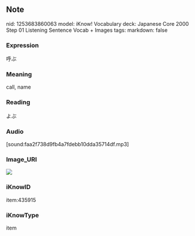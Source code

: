 ## Note
nid: 1253683860063
model: iKnow! Vocabulary
deck: Japanese Core 2000 Step 01 Listening Sentence Vocab + Images
tags: 
markdown: false

### Expression
呼ぶ

### Meaning
call, name

### Reading
よぶ

### Audio
[sound:faa2f738d9fb4a7fdebb10dda35714df.mp3]

### Image_URI
<!DOCTYPE html>
<title></title>
<img src="1e543bf83746275fa8f6654efa896f85.jpg">



### iKnowID
item:435915

### iKnowType
item
